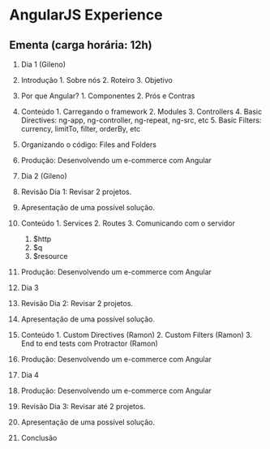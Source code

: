 # AngularJS Experience

## Ementa (carga horária: 12h)

1. Dia 1 (Gileno)
  1. Introdução
    1. Sobre nós
    2. Roteiro 
    3. Objetivo 
  2. Por que Angular?
    1. Componentes
    2. Prós e Contras
  3. Conteúdo
    1. Carregando o framework
    2. Modules
    3. Controllers
    4. Basic Directives: ng-app, ng-controller, ng-repeat, ng-src, etc
    5. Basic Filters: currency, limitTo, filter, orderBy, etc
  4. Organizando o código: Files and Folders
  5. Produção: Desenvolvendo um e-commerce com Angular


2. Dia 2 (Gileno)
  1. Revisão Dia 1: Revisar 2 projetos.
  2. Apresentação de uma possível solução.
  3. Conteúdo
    1. Services
    2. Routes
    3. Comunicando com o servidor
      1. $http
      2. $q
      3. $resource
  4. Produção: Desenvolvendo um e-commerce com Angular

3. Dia 3
  1. Revisão Dia 2: Revisar 2 projetos.
  2. Apresentação de uma possível solução.
  3. Conteúdo
    1. Custom Directives (Ramon)
    2. Custom Filters (Ramon)
    3. End to end tests com Protractor (Ramon)
  4. Produção: Desenvolvendo um e-commerce com Angular

4. Dia 4
  1. Produção: Desenvolvendo um e-commerce com Angular
  2. Revisão Dia 3: Revisar até 2 projetos.
  3. Apresentação de uma possível solução.
  4. Conclusão
  

